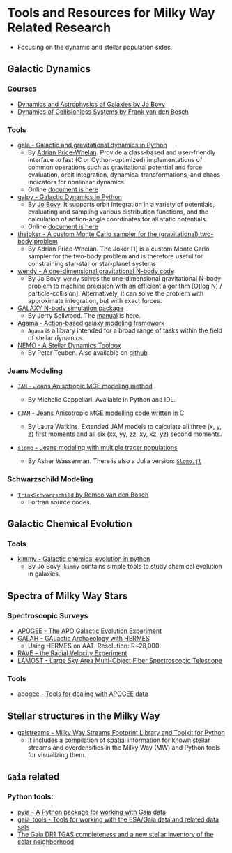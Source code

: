 # Tools and Resources for Milky Way Related Research 

* Focusing on the dynamic and stellar population sides.

## Galactic Dynamics

### Courses

* [Dynamics and Astrophysics of Galaxies by Jo Bovy](http://astro.utoronto.ca/~bovy/AST1420/notes/index.html#)
* [Dynamics of Collisionless Systems by Frank van den Bosch](http://www.astro.yale.edu/vdbosch/galdyn.html)

### Tools

* [gala - Galactic and gravitational dynamics in Python](https://github.com/adrn/gala)
    * By [Adrian Price-Whelan](http://adrian.pw/). Provide a class-based and user-friendly interface to fast (C or Cython-optimized) implementations of common operations such as gravitational potential and force evaluation, orbit integration, dynamical transformations, and chaos indicators for nonlinear dynamics.
    * Online [document is here](http://gala.adrian.pw/en/latest/)
* [galpy - Galactic Dynamics in Python](https://github.com/jobovy/galpy)
    * By [Jo Bovy](http://astro.utoronto.ca/~bovy/). It supports orbit integration in a variety of potentials, evaluating and sampling various distribution functions, and the calculation of action-angle coordinates for all static potentials.
    * Online [document is here](https://galpy.readthedocs.io/en/v1.4.0/)
* [thejoker - A custom Monte Carlo sampler for the (gravitational) two-body problem](https://github.com/adrn/thejoker)
    * By Adrian Price-Whelan. The Joker [1] is a custom Monte Carlo sampler for the two-body problem and is therefore useful for constraining star-star or star-planet systems
* [wendy - A one-dimensional gravitational N-body code](https://github.com/jobovy/wendy)
    * By Jo Bovy. `wendy` solves the one-dimensional gravitational N-body problem to machine precision with an efficient algorithm [O(log N) / particle-collision]. Alternatively, it can solve the problem with approximate integration, but with exact forces.
* [GALAXY N-body simulation package](http://www.physics.rutgers.edu/galaxy/)
    * By Jerry Sellwood. The [manual](http://www.physics.rutgers.edu/~sellwood/manual.pdf) is here.
* [Agama - Action-based galaxy modeling framework](https://github.com/GalacticDynamics-Oxford/Agama)
    * `Agama` is a library intended for a broad range of tasks within the field of stellar dynamics. 
* [NEMO - A Stellar Dynamics Toolbox](https://teuben.github.io/nemo/)
    * By Peter Teuben. Also available on [github](https://github.com/teuben/nemo)

### Jeans Modeling

* [`JAM` - Jeans Anisotropic MGE modeling method](http://www-astro.physics.ox.ac.uk/~mxc/software/#jam)
    - By Michelle Cappellari. Available in Python and IDL.

* [`CJAM` - Jeans Anisotropic MGE modelling code written in C](https://github.com/lauralwatkins/cjam)
    - By Laura Watkins. Extended JAM models to calculate all three (x, y, z) first moments and all six (xx, yy, zz, xy, xz, yz) second moments.

* [`slomo` - Jeans modeling with multiple tracer populations](https://github.com/adwasser/slomo)
    - By Asher Wasserman.  There is also a Julia version: [`Slomo.jl`](https://github.com/adwasser/Slomo.jl)

### Schwarzschild Modeling

* [`TriaxSchwarzschild` by Remco van den Bosch](https://github.com/remcovandenbosch/TriaxSchwarzschild)
    - Fortran source codes.

## Galactic Chemical Evolution

### Tools

* [kimmy - Galactic chemical evolution in python](https://github.com/jobovy/kimmy)
    - By Jo Bovy. `kimmy` contains simple tools to study chemical evolution in galaxies.

## Spectra of Milky Way Stars

### Spectroscopic Surveys

* [APOGEE - The APO Galactic Evolution Experiment](https://www.sdss.org/surveys/apogee/)
* [GALAH - GALactic Archaeology with HERMES](https://galah-survey.org/)
    - Using HERMES on AAT. Resolution: R~28,000.
* [RAVE – the Radial Velocity Experiment](https://www.rave-survey.org/project/)
* [LAMOST - Large Sky Area Multi-Object Fiber Spectroscopic Telescope](http://dr4.lamost.org/)

### Tools

* [apogee - Tools for dealing with APOGEE data](https://github.com/jobovy/apogee)


## Stellar structures in the Milky Way

* [galstreams - Milky Way Streams Footprint Library and Toolkit for Python](https://github.com/cmateu/galstreams)
    * It includes a compilation of spatial information for known stellar streams and overdensities in the Milky Way (MW) and Python tools for visualizing them.

## `Gaia` related 

### Python tools:

* [pyia - A Python package for working with Gaia data](https://github.com/adrn/pyia) 
* [gaia_tools - Tools for working with the ESA/Gaia data and related data sets](https://github.com/jobovy/gaia_tools)
* [The Gaia DR1 TGAS completeness and a new stellar inventory of the solar neighborhood](https://github.com/jobovy/tgas-completeness)